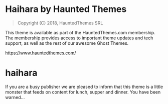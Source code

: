 Haihara by Haunted Themes
============================

> Copyright (C) 2018, HauntedThemes SRL

This theme is available as part of the HauntedThemes.com membership. The membership provides
access to important theme updates and tech support, as well as the rest of 
our awesome Ghost Themes.

https://www.hauntedthemes.com/

# haihara
If you are a busy publisher we are pleased to inform that this theme is a little monster that feeds on content for lunch, supper and dinner. You have been warned...
